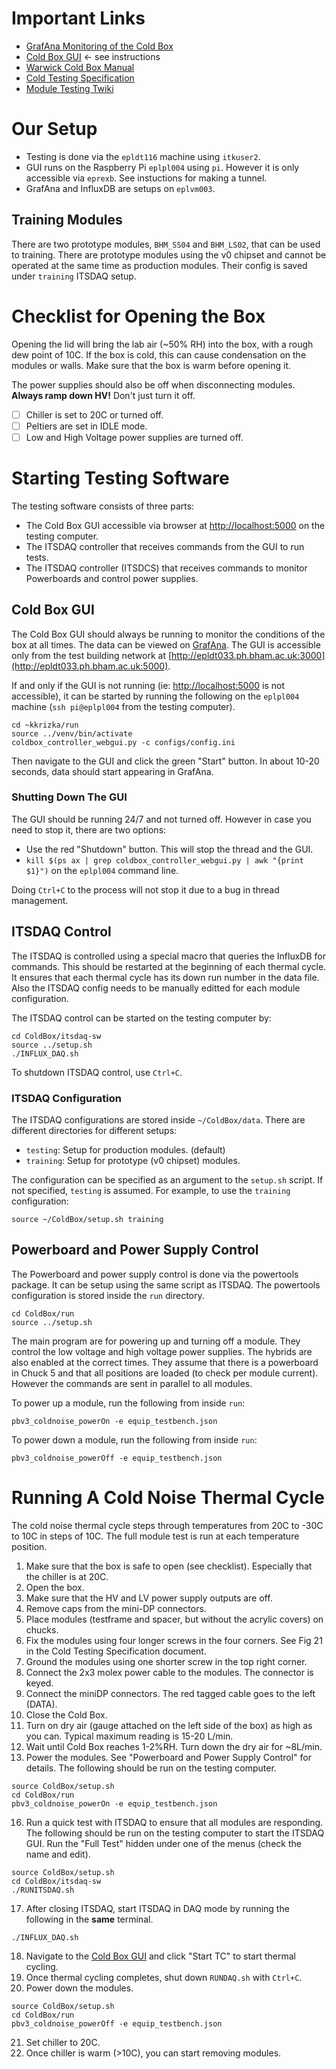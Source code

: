 # Important Links
- [GrafAna Monitoring of the Cold Box](http://eplvm003.ph.bham.ac.uk:3000/d/buq47AcVk/uk_china_coldjig_dashboard_flux?orgId=1&from=now-15m&to=now&refresh=5s)
- [Cold Box GUI](http://localhost:5000) <- see instructions
- [Warwick Cold Box Manual](https://espace.cern.ch/ITkColdBox/Shared%20Documents/Coldjig%20assembly%20and%20operation.pdf)
- [Cold Testing Specification](https://edms.cern.ch/document/2228451/3.6)
- [Module Testing Twiki](https://twiki.cern.ch/twiki/bin/view/Atlas/ABCStarHybridModuleTestsV2)

# Our Setup
- Testing is done via the `epldt116` machine using `itkuser2`.
- GUI runs on the Raspberry Pi `eplpl004` using `pi`. However it is only accessible via `eprexb`. See instuctions for making a tunnel.
- GrafAna and InfluxDB are setups on `eplvm003`.

## Training Modules
There are two prototype modules, `BHM_SS04` and `BHM_LS02`, that can be used to training. There are prototype modules using the v0 chipset and cannot be operated at the same time as production modules. Their config is saved under `training` ITSDAQ setup.

# Checklist for Opening the Box
Opening the lid will bring the lab air (~50% RH) into the box, with a rough dew point of 10C. If the box is cold, this can cause condensation on the modules or walls. Make sure that the box is warm before opening it.

The power supplies should also be off when disconnecting modules. **Always ramp down HV!** Don't just turn it off.

- [ ] Chiller is set to 20C or turned off.
- [ ] Peltiers are set in IDLE mode.
- [ ] Low and High Voltage power supplies are turned off.

# Starting Testing Software

The testing software consists of three parts:

- The Cold Box GUI accessible via browser at [http://localhost:5000](http://localhost:5000) on the testing computer.
- The ITSDAQ controller that receives commands from the GUI to run tests.
- The ITSDAQ controller (ITSDCS) that receives commands to monitor Powerboards and control power supplies.

## Cold Box GUI
The Cold Box GUI should always be running to monitor the conditions of the box at all times. The data can be viewed on [GrafAna](http://eplvm003.ph.bham.ac.uk:3000/d/buq47AcVk/uk_china_coldjig_dashboard_flux?orgId=1&from=now-15m&to=now&refresh=5s). The GUI is accessible only from the test building network at [http://epldt033.ph.bham.ac.uk:3000](http://epldt033.ph.bham.ac.uk:5000).

If and only if the GUI is not running (ie: [http://localhost:5000](http://localhost:5000) is not accessible), it can be started by running the following on the `eplpl004` machine (`ssh pi@eplpl004` from the testing computer).

```shell
cd ~kkrizka/run
source ../venv/bin/activate
coldbox_controller_webgui.py -c configs/config.ini
```

Then navigate to the GUI and click the green "Start" button. In about 10-20 seconds, data should start appearing in GrafAna.

### Shutting Down The GUI
The GUI should be running 24/7 and not turned off. However in case you need to stop it, there are two options:

- Use the red "Shutdown" button. This will stop the thread and the GUI.
- `kill $(ps ax | grep coldbox_controller_webgui.py | awk "{print $1}")` on the `eplpl004` command line.

Doing `Ctrl+C` to the process will not stop it due to a bug in thread management.

## ITSDAQ Control
The ITSDAQ is controlled using a special macro that queries the InfluxDB for commands. This should be restarted at the beginning of each thermal cycle. It ensures that each thermal cycle has its down run number in the data file. Also the ITSDAQ config needs to be manually editted for each module configuration.

The ITSDAQ control can be started on the testing computer by:

```shell
cd ColdBox/itsdaq-sw
source ../setup.sh
./INFLUX_DAQ.sh
```

To shutdown ITSDAQ control, use `Ctrl+C`.

### ITSDAQ Configuration
The ITSDAQ configurations are stored inside `~/ColdBox/data`. There are different directories for different setups:

- `testing`: Setup for production modules. (default)
- `training`: Setup for prototype (v0 chipset) modules.

The configuration can be specified as an argument to the `setup.sh` script. If not specified, `testing` is assumed. For example, to use the `training` configuration:
```shell
source ~/ColdBox/setup.sh training
```

## Powerboard and Power Supply Control
The Powerboard and power supply control is done via the powertools package. It can be setup using the same script as ITSDAQ. The powertools configuration is stored inside the `run` directory.
```shell
cd ColdBox/run
source ../setup.sh
```

The main program are for powering up and turning off a module. They control the low voltage and high voltage power supplies. The hybrids are also enabled at the correct times. They assume that there is a powerboard in Chuck 5 and that all positions are loaded (to check per module current). However the commands are sent in parallel to all modules.

To power up a module, run the following from inside `run`:
```shell
pbv3_coldnoise_powerOn -e equip_testbench.json
```

To power down a module, run the following from inside `run`:
```shell
pbv3_coldnoise_powerOff -e equip_testbench.json
```

# Running A Cold Noise Thermal Cycle
The cold noise thermal cycle steps through temperatures from 20C to -30C to 10C in steps of 10C. The full module test is run at each temperature position.

1. Make sure that the box is safe to open (see checklist). Especially that the chiller is at 20C.
2. Open the box.
3. Make sure that the HV and LV power supply outputs are off.
4. Remove caps from the mini-DP connectors.
5. Place modules (testframe and spacer, but without the acrylic covers) on chucks.
6. Fix the modules using four longer screws in the four corners. See Fig 21 in the Cold Testing Specification document.
7. Ground the modules using one shorter screw in the top right corner.
8. Connect the 2x3 molex power cable to the modules. The connector is keyed.
9. Connect the miniDP connectors. The red tagged cable goes to the left (DATA).
10. Close the Cold Box.
11. Turn on dry air (gauge attached on the left side of the box) as high as you can. Typical maximum reading is 15-20 L/min.
13. Wait until Cold Box reaches 1-2%RH. Turn down the dry air for ~8L/min.
15. Power the modules. See "Powerboard and Power Supply Control" for details. The following should be run on the testing computer.

```shell
source ColdBox/setup.sh
cd ColdBox/run
pbv3_coldnoise_powerOn -e equip_testbench.json
```
16. Run a quick test with ITSDAQ to ensure that all modules are responding. The following should be run on the testing computer to start the ITSDAQ GUI. Run the "Full Test" hidden under one of the menus (check the name and edit).
```shell
source ColdBox/setup.sh
cd ColdBox/itsdaq-sw
./RUNITSDAQ.sh
```
17. After closing ITSDAQ, start ITSDAQ in DAQ mode by running the following in the **same** terminal.
```shell
./INFLUX_DAQ.sh
```
18. Navigate to the [Cold Box GUI](http://eplpl004:5000) and click "Start TC" to start thermal cycling.
19. Once thermal cycling completes, shut down `RUNDAQ.sh` with `Ctrl+C`.
20. Power down the modules.
```shell
source ColdBox/setup.sh
cd ColdBox/run
pbv3_coldnoise_powerOff -e equip_testbench.json
```
21. Set chiller to 20C.
22. Once chiller is warm (>10C), you can start removing modules.